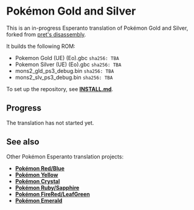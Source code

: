# Pokémon Gold and Silver

This is an in-progress Esperanto translation of Pokémon Gold and Silver, forked from [pret's disassembly][original].

It builds the following ROM:

- Pokemon Gold (UE) (Eo).gbc `sha256: TBA`
- Pokemon Silver (UE) (Eo).gbc `sha256: TBA`
- mons2_gld_ps3_debug.bin `sha256: TBA`
- mons2_slv_ps3_debug.bin `sha256: TBA`

To set up the repository, see [**INSTALL.md**](INSTALL.md).


## Progress
The translation has not started yet.


## See also

Other Pokémon Esperanto translation projects:

- [**Pokémon Red/Blue**][pokered]
- [**Pokémon Yellow**][pokeyellow]
- [**Pokémon Crystal**][pokecrystal]
- [**Pokémon Ruby/Sapphire**][pokeruby]
- [**Pokémon FireRed/LeafGreen**][pokefirered]
- [**Pokémon Emerald**][pokeemerald]

[pokered]: https://github.com/waicalibre/pokered-eo
[pokeyellow]: https://github.com/waicalibre/pokeyellow-eo
[original]: https://github.com/pret/pokegold
[pokecrystal]: https://github.com/waicalibre/pokecrystal-eo
[pokeruby]: https://github.com/waicalibre/pokeruby-eo
[pokefirered]: https://github.com/waicalibre/pokefirered-eo
[pokeemerald]: https://github.com/waicalibre/pokeemerald-eo
